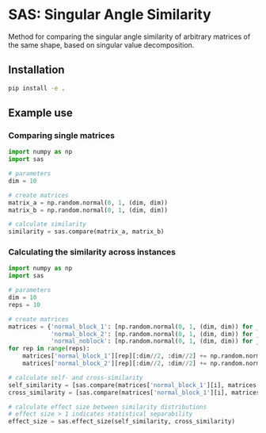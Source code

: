 <!-- 
SAS - Assessing the similarity of real matrices with arbitrary shape.
Copyright (C) 2024 Forschungszentrum Juelich GmbH, IAS-6

This program is free software: you can redistribute it and/or modify it under
the terms of the GNU General Public License as published by the Free Software
Foundation, either version 3 of the License, or (at your option) any later
version.
This program is distributed in the hope that it will be useful, but WITHOUT ANY
WARRANTY; without even the implied warranty of MERCHANTABILITY or FITNESS FOR A
PARTICULAR PURPOSE. See the GNU General Public License for more details.
You should have received a copy of the GNU General Public License along with
this program. If not, see <https://www.gnu.org/licenses/>.

SPDX-License-Identifier: GPL-3.0-or-later
-->

# SAS: Singular Angle Similarity
Method for comparing the singular angle similarity of arbitrary matrices of the same shape, based on singular value decomposition.

## Installation
```bash
pip install -e .
```

## Example use

### Comparing single matrices

```python
import numpy as np
import sas

# parameters
dim = 10

# create matrices
matrix_a = np.random.normal(0, 1, (dim, dim))
matrix_b = np.random.normal(0, 1, (dim, dim))

# calculate similarity
similarity = sas.compare(matrix_a, matrix_b)
```

### Calculating the similarity across instances

```python
import numpy as np
import sas

# parameters
dim = 10
reps = 10

# create matrices
matrices = {'normal_block_1': [np.random.normal(0, 1, (dim, dim)) for _ in range(reps)],
			'normal_block_2': [np.random.normal(0, 1, (dim, dim)) for _ in range(reps)],
			'normal_noblock': [np.random.normal(0, 1, (dim, dim)) for _ in range(reps)]}
for rep in range(reps):
	matrices['normal_block_1'][rep][:dim//2, :dim//2] += np.random.normal(2, 1, (dim//2, dim//2))
	matrices['normal_block_2'][rep][:dim//2, :dim//2] += np.random.normal(2, 1, (dim//2, dim//2))

# calculate self- and cross-similarity
self_similarity = [sas.compare(matrices['normal_block_1'][i], matrices['normal_block_2'][i]) for i in range(reps)]
cross_similarity = [sas.compare(matrices['normal_block_1'][i], matrices['normal_noblock'][i]) for i in range(reps)]

# calculate effect size between similarity distributions
# effect size > 1 indicates statistical separability
effect_size = sas.effect_size(self_similarity, cross_similarity)
```